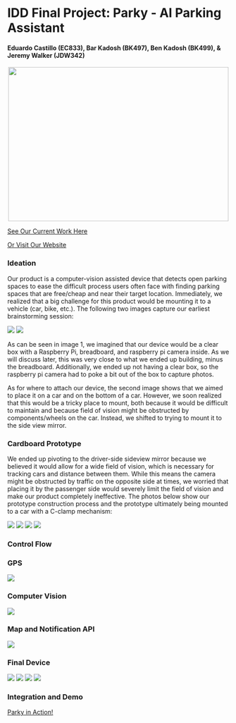 # IDD Final Project: Parky - AI Parking Assistant

#### Eduardo Castillo (EC833), Bar Kadosh (BK497), Ben Kadosh (BK499), & Jeremy Walker (JDW342)

<p align="center">
  <img src="Parky_Intro.png" width="500" height="350">
</p>


[See Our Current Work Here](https://github.com/jwalker34/Interactive-Lab-Hub/blob/master/Parky/Parky_Presentation.pptx)

[Or Visit Our Website](http://parky.tech)

### Ideation 

Our product is a computer-vision assisted device that detects open parking spaces to ease the difficult process users often face with finding parking spaces that are free/cheap and near their target location. Immediately, we realized that a big challenge for this product would be mounting it to a vehicle (car, bike, etc.). The following two images capture our earliest brainstorming session:

<img src="https://github.com/jwalker34/Interactive-Lab-Hub/blob/master/Parky/IMG_9735.JPEG">

<img src="https://github.com/jwalker34/Interactive-Lab-Hub/blob/master/Parky/IMG_9736.JPEG">

As can be seen in image 1, we imagined that our device would be a clear box with a Raspberry Pi, breadboard, and raspberry pi camera inside. As we will discuss later, this was very close to what we ended up building, minus the breadboard. Additionally, we ended up not having a clear box, so the raspberry pi camera had to poke a bit out of the box to capture photos. 

As for where to attach our device, the second image shows that we aimed to place it on a car and on the bottom of a car. However, we soon realized that this would be a tricky place to mount, both because it would be difficult to maintain and because field of vision might be obstructed by components/wheels on the car. Instead, we shifted to trying to mount it to the side view mirror.   

### Cardboard Prototype

We ended up pivoting to the driver-side sideview mirror because we believed it would allow for a wide field of vision, which is necessary for tracking cars and distance between them. While this means the camera might be obstructed by traffic on the opposite side at times, we worried that placing it by the passenger side would severely limit the field of vision and make our product completely ineffective. The photos below show our prototype construction process and the prototype ultimately being mounted to a car with a C-clamp mechanism:

<img src="https://github.com/jwalker34/Interactive-Lab-Hub/blob/master/Parky/IMG_9738.JPEG">

<img src="https://github.com/jwalker34/Interactive-Lab-Hub/blob/master/Parky/IMG_9741.JPEG">

<img src="https://github.com/jwalker34/Interactive-Lab-Hub/blob/master/Parky/IMG_9743.JPEG">

<img src="https://github.com/jwalker34/Interactive-Lab-Hub/blob/master/Parky/components.jpg">

### Control Flow

### GPS

<img src="https://github.com/jwalker34/Interactive-Lab-Hub/blob/master/Parky/IMG_9823.jpeg">

### Computer Vision

<img src="https://github.com/jwalker34/Interactive-Lab-Hub/blob/master/Parky/IMG_9825.JPG">

### Map and Notification API

<img src="https://github.com/jwalker34/Interactive-Lab-Hub/blob/master/Parky/api.jpg">

### Final Device

<img src="https://github.com/jwalker34/Interactive-Lab-Hub/blob/master/Parky/IMG_9794.JPEG">

<img src="https://github.com/jwalker34/Interactive-Lab-Hub/blob/master/Parky/IMG_9795.JPEG">

<img src="https://github.com/jwalker34/Interactive-Lab-Hub/blob/master/Parky/IMG_9796.JPEG">

<img src="hhttps://github.com/jwalker34/Interactive-Lab-Hub/blob/master/Parky/device_bike.jpg">

### Integration and Demo 

[Parky in Action!](https://www.youtube.com/watch?v=cwewLBq8r5M&feature=youtu.be)
